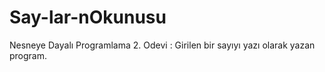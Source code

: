 # Say-lar-nOkunusu
Nesneye Dayalı Programlama 2. Odevi : Girilen bir sayıyı yazı olarak yazan program. 
